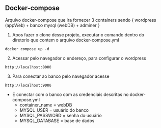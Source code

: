 ## Docker-compose 

Arquivo docker-compose que ira fornecer 3 containers sendo { wordpress (appWeb) + banco mysql (webDB) + adminer }

1. Apos fazer o clone desse projeto, executar o comando dentro do diretorio que contem o arquivo docker-compose.yml
```
docker compose up -d
```

2. Acessar pelo navegador o endereço, para configurar o wordpress
```
http://localhost:8000
```

3. Para conectar ao banco pelo navegador acesse
```
http://localhost:9000
```
 - E conectar com o banco com as credenciais descritas no docker-compose.yml 
   - container_name = webDB
   - MYSQL_USER = usuário do banco
   - MYSQL_PASSWORD = senha do usuário
   - MYSQL_DATABASE = base de dados
